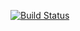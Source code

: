 [![Build Status](http://20.169.241.112:8080/buildStatus/icon?job=pipagentssh)](http://20.169.241.112:8080/job/pipagentssh/)

